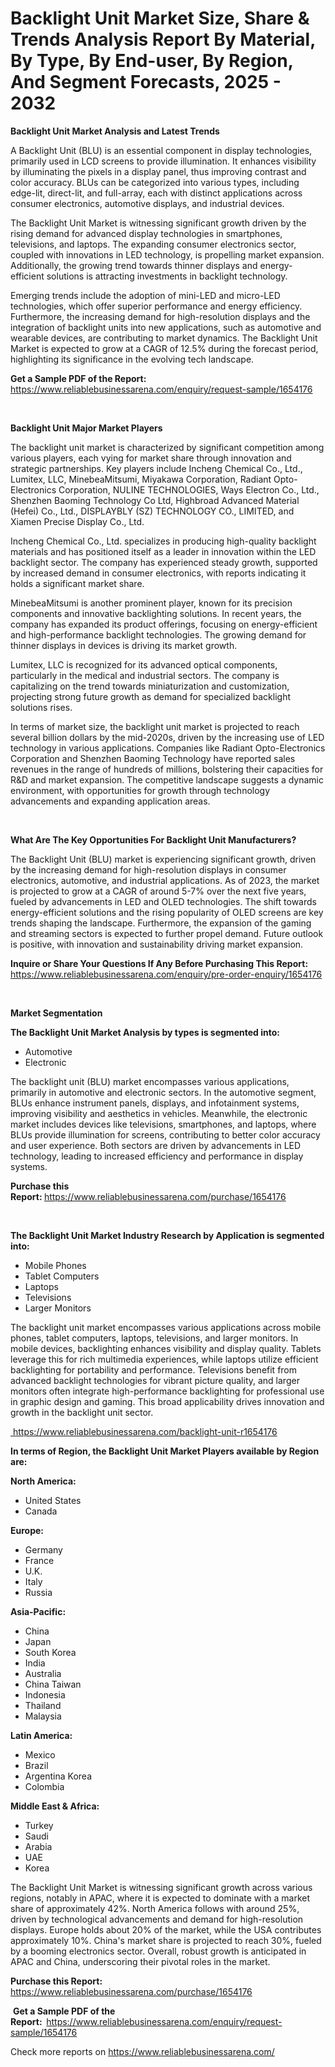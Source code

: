 <p><h1>Backlight Unit Market Size, Share & Trends Analysis Report By Material, By Type, By End-user, By Region, And Segment Forecasts, 2025 - 2032</h1></p><p><strong>Backlight Unit Market Analysis and Latest Trends</strong></p>
<p><p>A Backlight Unit (BLU) is an essential component in display technologies, primarily used in LCD screens to provide illumination. It enhances visibility by illuminating the pixels in a display panel, thus improving contrast and color accuracy. BLUs can be categorized into various types, including edge-lit, direct-lit, and full-array, each with distinct applications across consumer electronics, automotive displays, and industrial devices.</p><p>The Backlight Unit Market is witnessing significant growth driven by the rising demand for advanced display technologies in smartphones, televisions, and laptops. The expanding consumer electronics sector, coupled with innovations in LED technology, is propelling market expansion. Additionally, the growing trend towards thinner displays and energy-efficient solutions is attracting investments in backlight technology.</p><p>Emerging trends include the adoption of mini-LED and micro-LED technologies, which offer superior performance and energy efficiency. Furthermore, the increasing demand for high-resolution displays and the integration of backlight units into new applications, such as automotive and wearable devices, are contributing to market dynamics. The Backlight Unit Market is expected to grow at a CAGR of 12.5% during the forecast period, highlighting its significance in the evolving tech landscape.</p></p>
<p><strong>Get a Sample PDF of the Report:&nbsp;</strong> <a href="https://www.reliablebusinessarena.com/enquiry/request-sample/1654176?utm_campaign=2225&utm_medium=2&utm_source=Github&utm_content=ia&utm_term=11022025&utm_id=backlight-unit">https://www.reliablebusinessarena.com/enquiry/request-sample/1654176</a></p>
<p>&nbsp;</p>
<p><strong>Backlight Unit Major Market Players</strong></p>
<p><p>The backlight unit market is characterized by significant competition among various players, each vying for market share through innovation and strategic partnerships. Key players include Incheng Chemical Co., Ltd., Lumitex, LLC, MinebeaMitsumi, Miyakawa Corporation, Radiant Opto-Electronics Corporation, NULINE TECHNOLOGIES, Ways Electron Co., Ltd., Shenzhen Baoming Technology Co Ltd, Highbroad Advanced Material (Hefei) Co., Ltd., DISPLAYBLY (SZ) TECHNOLOGY CO., LIMITED, and Xiamen Precise Display Co., Ltd.</p><p>Incheng Chemical Co., Ltd. specializes in producing high-quality backlight materials and has positioned itself as a leader in innovation within the LED backlight sector. The company has experienced steady growth, supported by increased demand in consumer electronics, with reports indicating it holds a significant market share.</p><p>MinebeaMitsumi is another prominent player, known for its precision components and innovative backlighting solutions. In recent years, the company has expanded its product offerings, focusing on energy-efficient and high-performance backlight technologies. The growing demand for thinner displays in devices is driving its market growth.</p><p>Lumitex, LLC is recognized for its advanced optical components, particularly in the medical and industrial sectors. The company is capitalizing on the trend towards miniaturization and customization, projecting strong future growth as demand for specialized backlight solutions rises.</p><p>In terms of market size, the backlight unit market is projected to reach several billion dollars by the mid-2020s, driven by the increasing use of LED technology in various applications. Companies like Radiant Opto-Electronics Corporation and Shenzhen Baoming Technology have reported sales revenues in the range of hundreds of millions, bolstering their capacities for R&D and market expansion. The competitive landscape suggests a dynamic environment, with opportunities for growth through technology advancements and expanding application areas.</p></p>
<p>&nbsp;</p>
<p><strong>What Are The Key Opportunities For Backlight Unit Manufacturers?</strong></p>
<p><p>The Backlight Unit (BLU) market is experiencing significant growth, driven by the increasing demand for high-resolution displays in consumer electronics, automotive, and industrial applications. As of 2023, the market is projected to grow at a CAGR of around 5-7% over the next five years, fueled by advancements in LED and OLED technologies. The shift towards energy-efficient solutions and the rising popularity of OLED screens are key trends shaping the landscape. Furthermore, the expansion of the gaming and streaming sectors is expected to further propel demand. Future outlook is positive, with innovation and sustainability driving market expansion.</p></p>
<p><strong>Inquire or Share Your Questions If Any Before Purchasing This Report:</strong> <a href="https://www.reliablebusinessarena.com/enquiry/pre-order-enquiry/1654176?utm_campaign=2225&utm_medium=2&utm_source=Github&utm_content=ia&utm_term=11022025&utm_id=backlight-unit">https://www.reliablebusinessarena.com/enquiry/pre-order-enquiry/1654176</a></p>
<p>&nbsp;</p>
<p><strong>Market Segmentation</strong></p>
<p><strong>The Backlight Unit Market Analysis by types is segmented into:</strong></p>
<p><ul><li>Automotive</li><li>Electronic</li></ul></p>
<p><p>The backlight unit (BLU) market encompasses various applications, primarily in automotive and electronic sectors. In the automotive segment, BLUs enhance instrument panels, displays, and infotainment systems, improving visibility and aesthetics in vehicles. Meanwhile, the electronic market includes devices like televisions, smartphones, and laptops, where BLUs provide illumination for screens, contributing to better color accuracy and user experience. Both sectors are driven by advancements in LED technology, leading to increased efficiency and performance in display systems.</p></p>
<p><strong>Purchase this Report:&nbsp;</strong><a href="https://www.reliablebusinessarena.com/purchase/1654176?utm_campaign=2225&utm_medium=2&utm_source=Github&utm_content=ia&utm_term=11022025&utm_id=backlight-unit">https://www.reliablebusinessarena.com/purchase/1654176</a></p>
<p>&nbsp;</p>
<p><strong>The Backlight Unit Market Industry Research by Application is segmented into:</strong></p>
<p><ul><li>Mobile Phones</li><li>Tablet Computers</li><li>Laptops</li><li>Televisions</li><li>Larger Monitors</li></ul></p>
<p><p>The backlight unit market encompasses various applications across mobile phones, tablet computers, laptops, televisions, and larger monitors. In mobile devices, backlighting enhances visibility and display quality. Tablets leverage this for rich multimedia experiences, while laptops utilize efficient backlighting for portability and performance. Televisions benefit from advanced backlight technologies for vibrant picture quality, and larger monitors often integrate high-performance backlighting for professional use in graphic design and gaming. This broad applicability drives innovation and growth in the backlight unit sector.</p></p>
<p><a href="https://www.reliablebusinessarena.com/backlight-unit-r1654176?utm_campaign=2225&utm_medium=2&utm_source=Github&utm_content=ia&utm_term=11022025&utm_id=backlight-unit">&nbsp;https://www.reliablebusinessarena.com/backlight-unit-r1654176</a></p>
<p><strong>In terms of Region, the Backlight Unit Market Players available by Region are:</strong></p>
<p>
    <p> <strong> North America: </strong>
        <ul>
            <li>United States</li>
            <li>Canada</li>
        </ul>
        </p> 
    <p> <strong> Europe: </strong>
        <ul>
            <li>Germany</li>
            <li>France</li>
            <li>U.K.</li>
            <li>Italy</li>
            <li>Russia</li>
        </ul>
        </p> 
    <p> <strong> Asia-Pacific: </strong>
        <ul>
            <li>China</li>
            <li>Japan</li>
            <li>South Korea</li>
            <li>India</li>
            <li>Australia</li>
            <li>China Taiwan</li>
            <li>Indonesia</li>
            <li>Thailand</li>
            <li>Malaysia</li>
        </ul>
        </p> 
    <p> <strong> Latin America: </strong>
        <ul>
            <li>Mexico</li>
            <li>Brazil</li>
            <li>Argentina Korea</li>
            <li>Colombia</li>
        </ul>
        </p> 
    <p> <strong> Middle East & Africa: </strong>
        <ul>
            <li>Turkey</li>
            <li>Saudi</li>
            <li>Arabia</li>
            <li>UAE</li>
            <li>Korea</li>
        </ul>
    </p>
    </p>
<p><p>The Backlight Unit Market is witnessing significant growth across various regions, notably in APAC, where it is expected to dominate with a market share of approximately 42%. North America follows with around 25%, driven by technological advancements and demand for high-resolution displays. Europe holds about 20% of the market, while the USA contributes approximately 10%. China's market share is projected to reach 30%, fueled by a booming electronics sector. Overall, robust growth is anticipated in APAC and China, underscoring their pivotal roles in the market.</p></p>
<p><strong>Purchase this Report: </strong><a href="https://www.reliablebusinessarena.com/purchase/1654176?utm_campaign=2225&utm_medium=2&utm_source=Github&utm_content=ia&utm_term=11022025&utm_id=backlight-unit">https://www.reliablebusinessarena.com/purchase/1654176</a></p>
<p>&nbsp;<strong>Get a Sample PDF of the Report:&nbsp;&nbsp;</strong><a href="https://www.reliablebusinessarena.com/enquiry/request-sample/1654176?utm_campaign=2225&utm_medium=2&utm_source=Github&utm_content=ia&utm_term=11022025&utm_id=backlight-unit">https://www.reliablebusinessarena.com/enquiry/request-sample/1654176</a></p>
<p><strong></strong></p>
<p>Check more reports on <a href="https://www.reliablebusinessarena.com/?utm_campaign=2225&utm_medium=2&utm_source=Github&utm_content=ia&utm_term=11022025&utm_id=backlight-unit">https://www.reliablebusinessarena.com/</a></p>